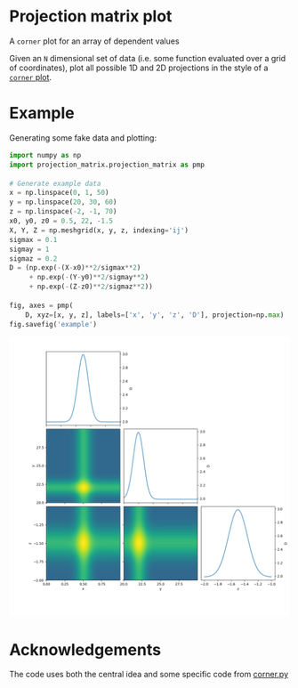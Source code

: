 # Projection matrix plot

A `corner` plot for an array of dependent values

Given an `N` dimensional set of data (i.e. some function evaluated over a grid
of coordinates), plot all possible 1D and 2D projections in the style of a
[`corner` plot](http://corner.readthedocs.io/en/latest/pages/quickstart.html).

# Example

Generating some fake data and plotting:

```python
import numpy as np
import projection_matrix.projection_matrix as pmp

# Generate example data
x = np.linspace(0, 1, 50)
y = np.linspace(20, 30, 60)
z = np.linspace(-2, -1, 70)
x0, y0, z0 = 0.5, 22, -1.5
X, Y, Z = np.meshgrid(x, y, z, indexing='ij')
sigmax = 0.1
sigmay = 1
sigmaz = 0.2
D = (np.exp(-(X-x0)**2/sigmax**2)
     + np.exp(-(Y-y0)**2/sigmay**2)
     + np.exp(-(Z-z0)**2/sigmaz**2))

fig, axes = pmp(
    D, xyz=[x, y, z], labels=['x', 'y', 'z', 'D'], projection=np.max)
fig.savefig('example')
```
![Example plot](example.png)

# Acknowledgements

The code uses both the central idea and some specific code from
[corner.py](https://github.com/dfm/corner.py)

